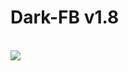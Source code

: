 # Dark-FB v1.8
<br>
<img src="https://raw.githubusercontent.com/rezadkim/dark-fb/master/Screenshot_2019-08-24-11-36-58.png">
